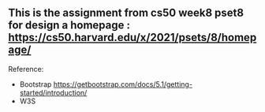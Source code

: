 ## This is the assignment from cs50 week8 pset8 for design a homepage : https://cs50.harvard.edu/x/2021/psets/8/homepage/


Reference:
- Bootstrap https://getbootstrap.com/docs/5.1/getting-started/introduction/
- W3S
